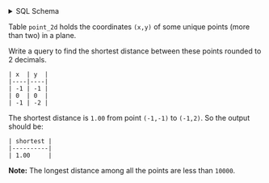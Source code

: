 <details>
<summary> SQL Schema</summary>

```sql
DROP TABLE IF EXISTS point_2d;

CREATE TABLE IF NOT EXISTS
  point_2d (x INT NOT NULL, y INT NOT NULL);

INSERT INTO
  point_2d (x, y)
VALUES
  ('-1', '-1'),
  ('0', '0'),
  ('-1', '-2');
```

</details>

Table `point_2d` holds the coordinates `(x,y)` of some unique points (more than two) in a plane.

Write a query to find the shortest distance between these points rounded to 2 decimals.

```
| x  | y  |
|----|----|
| -1 | -1 |
| 0  | 0  |
| -1 | -2 |
```

The shortest distance is `1.00` from point `(-1,-1)` to `(-1,2)`. So the output should be:

```
| shortest |
|----------|
| 1.00     |
```

**Note:** The longest distance among all the points are less than `10000`.